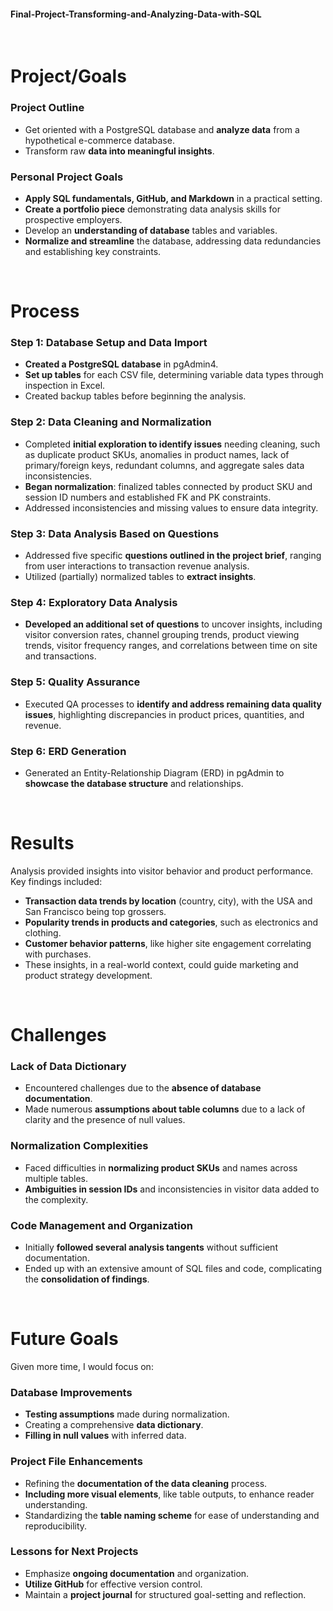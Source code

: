 #### Final-Project-Transforming-and-Analyzing-Data-with-SQL

&nbsp;

# Project/Goals
### Project Outline
- Get oriented with a PostgreSQL database and **analyze data** from a hypothetical e-commerce database.
- Transform raw **data into meaningful insights**.
### Personal Project Goals
- **Apply SQL fundamentals, GitHub, and Markdown** in a practical setting.
- **Create a portfolio piece** demonstrating data analysis skills for prospective employers.
- Develop an **understanding of database** tables and variables.
- **Normalize and streamline** the database, addressing data redundancies and establishing key constraints.

&nbsp;

# Process
### Step 1: Database Setup and Data Import
- **Created a PostgreSQL database** in pgAdmin4.
- **Set up tables** for each CSV file, determining variable data types through inspection in Excel.
- Created backup tables before beginning the analysis.
### Step 2: Data Cleaning and Normalization
- Completed **initial exploration to identify issues** needing cleaning, such as duplicate product SKUs, anomalies in product names, lack of primary/foreign keys, redundant columns, and aggregate sales data inconsistencies.
- **Began normalization**: finalized tables connected by product SKU and session ID numbers and established FK and PK constraints.
- Addressed inconsistencies and missing values to ensure data integrity.
### Step 3: Data Analysis Based on Questions
- Addressed five specific **questions outlined in the project brief**, ranging from user interactions to transaction revenue analysis.
- Utilized (partially) normalized tables to **extract insights**.
### Step 4: Exploratory Data Analysis
- **Developed an additional set of questions** to uncover insights, including visitor conversion rates, channel grouping trends, product viewing trends, visitor frequency ranges, and correlations between time on site and transactions.
### Step 5: Quality Assurance
- Executed QA processes to **identify and address remaining data quality issues**, highlighting discrepancies in product prices, quantities, and revenue.
### Step 6: ERD Generation
- Generated an Entity-Relationship Diagram (ERD) in pgAdmin to **showcase the database structure** and relationships.

&nbsp;

# Results
Analysis provided insights into visitor behavior and product performance. Key findings included:

- **Transaction data trends by location** (country, city), with the USA and San Francisco being top grossers.
- **Popularity trends in products and categories**, such as electronics and clothing.
- **Customer behavior patterns**, like higher site engagement correlating with purchases.
- These insights, in a real-world context, could guide marketing and product strategy development.

&nbsp;

# Challenges
### Lack of Data Dictionary
- Encountered challenges due to the **absence of database documentation**.
- Made numerous **assumptions about table columns** due to a lack of clarity and the presence of null values.
### Normalization Complexities
- Faced difficulties in **normalizing product SKUs** and names across multiple tables.
- **Ambiguities in session IDs** and inconsistencies in visitor data added to the complexity.
### Code Management and Organization
- Initially **followed several analysis tangents** without sufficient documentation.
- Ended up with an extensive amount of SQL files and code, complicating the **consolidation of findings**.

&nbsp;

# Future Goals
Given more time, I would focus on:

### Database Improvements
- **Testing assumptions** made during normalization.
- Creating a comprehensive **data dictionary**.
- **Filling in null values** with inferred data.
### Project File Enhancements
- Refining the **documentation of the data cleaning** process.
- **Including more visual elements**, like table outputs, to enhance reader understanding.
- Standardizing the **table naming scheme** for ease of understanding and reproducibility.
### Lessons for Next Projects
- Emphasize **ongoing documentation** and organization.
- **Utilize GitHub** for effective version control.
- Maintain a **project journal** for structured goal-setting and reflection.